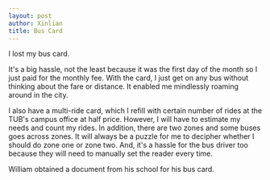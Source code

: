 ```yaml
---
layout: post
author: Xinlian
title: Bus Card
---
```


I lost my bus card.

It's a big hassle, not the least because it was the first day of the month so I just paid for the monthly fee.  With the card, I just get on any bus without thinking about the fare or distance.  It enabled me mindlessly roaming around in the city.

I also have a multi-ride card, which I refill with certain number of rides at the TUB's campus office at half price.  However, I will have to estimate my needs and count my rides.  In addition, there are two zones and some buses goes across zones.  It will always be a puzzle for me to decipher whether I should do zone one or zone two.  And, it's a hassle for the bus driver too because they will need to manually set the reader every time.

William obtained a document from his school for his bus card.
